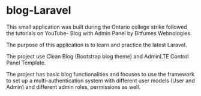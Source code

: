 # blog-Laravel

 This small application was built during the Ontario college strike followed the tutorials on YouTube- Blog with Admin Panel by Bitfumes Webnologies.
 
 The purpose of this application is to learn and practice the latest Laravel.
 
 The project use Clean Blog (Bootstrap blog theme) and AdminLTE Control Panel Template.
 
 The project has basic blog functionalities and focuses to use the framework to set up a multi-authentication system with different user models (User and Admin) and different admin roles, permissions as well.
 


